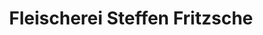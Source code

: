 ---
title: "Fleischerei Steffen Fritzsche"
url: /neustadt-an-der-orla/fleischerei-steffen-fritzsche/
shop: Metzgerei
---